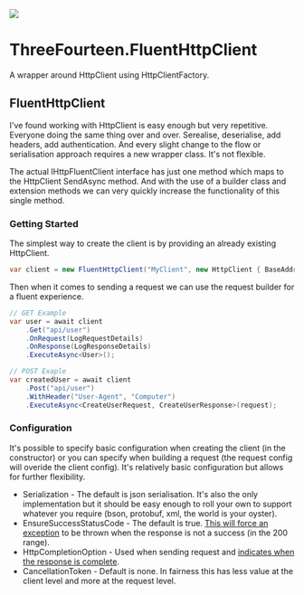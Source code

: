 ![](https://github.com/KevWK314/ThreeFourteen.FluentHttpClient/workflows/BuildAndTest/badge.svg)

# ThreeFourteen.FluentHttpClient
A wrapper around HttpClient using HttpClientFactory.

## FluentHttpClient
I've found working with HttpClient is easy enough but very repetitive. Everyone doing the same thing over and over. Serealise, deserialise, add headers, add authentication. And every slight change to the flow or serialisation approach requires a new wrapper class. It's not flexible.

The actual IHttpFluentClient interface has just one method which maps to the HttpClient SendAsync method. And with the use of a builder class and extension methods we can very quickly increase the functionality of this single method.

### Getting Started

The simplest way to create the client is by providing an already existing HttpClient.

```c#
var client = new FluentHttpClient("MyClient", new HttpClient { BaseAddress = new Uri("https://example") });
```

Then when it comes to sending a request we can use the request builder for a fluent experience.

```c#
// GET Example
var user = await client
    .Get("api/user")
    .OnRequest(LogRequestDetails)
    .OnResponse(LogResponseDetails)
    .ExecuteAsync<User>();

// POST Exaple
var createdUser = await client
    .Post("api/user")
    .WithHeader("User-Agent", "Computer")
    .ExecuteAsync<CreateUserRequest, CreateUserResponse>(request);
```

### Configuration

It's possible to specify basic configuration when creating the client (in the constructor) or you can specify when building a request (the request config will overide the client config). It's relatively basic configuration but allows for further flexibility.

- Serialization - The default is json serialisation. It's also the only implementation but it should be easy enough to roll your own to support whatever you require (bson, protobuf, xml, the world is your oyster).
- EnsureSuccessStatusCode - The default is true. [This will force an exception](https://docs.microsoft.com/en-us/uwp/api/windows.web.http.httpresponsemessage.ensuresuccessstatuscode) to be thrown when the response is not a success (in the 200 range).
- HttpCompletionOption - Used when sending request and [indicates when the response is complete](https://docs.microsoft.com/en-us/dotnet/api/system.net.http.httpcompletionoption).
- CancellationToken - Default is none. In fairness this has less value at the client level and more at the request level.
